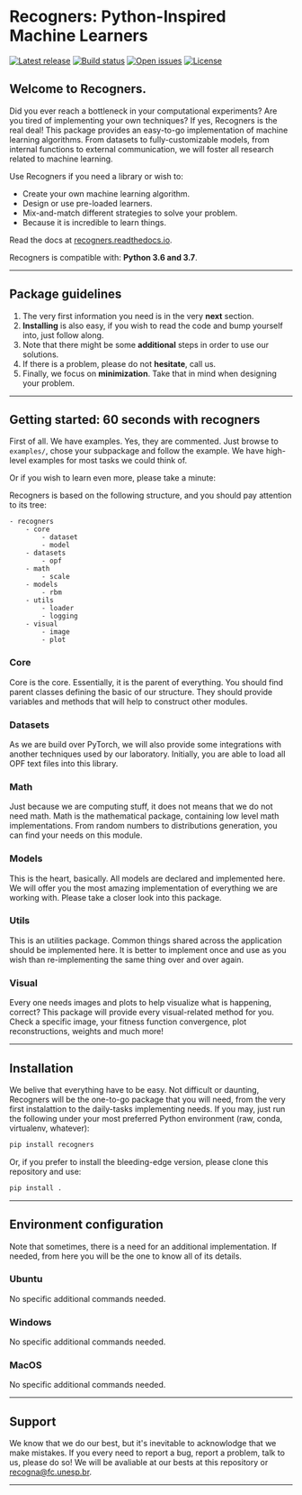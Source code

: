 # Recogners: Python-Inspired Machine Learners

[![Latest release](https://img.shields.io/github/release/recogna-lab/recogners.svg)](https://github.com/recogna-lab/recogners/releases)
[![Build status](https://img.shields.io/travis/com/recogna-lab/recogners/master.svg)](https://github.com/recogna-lab/recogners/releases)
[![Open issues](https://img.shields.io/github/issues/recogna-lab/recogners.svg)](https://github.com/recogna-lab/recogners/issues)
[![License](https://img.shields.io/github/license/recogna-lab/recogners.svg)](https://github.com/recogna-lab/recogners/blob/master/LICENSE)

## Welcome to Recogners.
Did you ever reach a bottleneck in your computational experiments? Are you tired of implementing your own techniques? If yes, Recogners is the real deal! This package provides an easy-to-go implementation of machine learning algorithms. From datasets to fully-customizable models, from internal functions to external communication, we will foster all research related to machine learning.

Use Recogners if you need a library or wish to:
* Create your own machine learning algorithm.
* Design or use pre-loaded learners.
* Mix-and-match different strategies to solve your problem.
* Because it is incredible to learn things.

Read the docs at [recogners.readthedocs.io](https://recogners.readthedocs.io).

Recogners is compatible with: **Python 3.6 and 3.7**.

---

## Package guidelines

1. The very first information you need is in the very **next** section.
2. **Installing** is also easy, if you wish to read the code and bump yourself into, just follow along.
3. Note that there might be some **additional** steps in order to use our solutions.
4. If there is a problem, please do not **hesitate**, call us.
5. Finally, we focus on **minimization**. Take that in mind when designing your problem.

---

## Getting started: 60 seconds with recogners

First of all. We have examples. Yes, they are commented. Just browse to `examples/`, chose your subpackage and follow the example. We have high-level examples for most tasks we could think of.

Or if you wish to learn even more, please take a minute:

Recogners is based on the following structure, and you should pay attention to its tree:

```
- recogners
    - core
        - dataset
        - model
    - datasets
        - opf
    - math
        - scale
    - models
        - rbm
    - utils
        - loader
        - logging
    - visual
        - image
        - plot
```

### Core

Core is the core. Essentially, it is the parent of everything. You should find parent classes defining the basic of our structure. They should provide variables and methods that will help to construct other modules.

### Datasets

As we are build over PyTorch, we will also provide some integrations with another techniques used by our laboratory. Initially, you are able to load all OPF text files into this library.

### Math

Just because we are computing stuff, it does not means that we do not need math. Math is the mathematical package, containing low level math implementations. From random numbers to distributions generation, you can find your needs on this module.

### Models

This is the heart, basically. All models are declared and implemented here. We will offer you the most amazing implementation of everything we are working with. Please take a closer look into this package.

### Utils

This is an utilities package. Common things shared across the application should be implemented here. It is better to implement once and use as you wish than re-implementing the same thing over and over again.

### Visual

Every one needs images and plots to help visualize what is happening, correct? This package will provide every visual-related method for you. Check a specific image, your fitness function convergence, plot reconstructions, weights and much more!

---

## Installation

We belive that everything have to be easy. Not difficult or daunting, Recogners will be the one-to-go package that you will need, from the very first instalattion to the daily-tasks implementing needs. If you may, just run the following under your most preferred Python environment (raw, conda, virtualenv, whatever):

```Python
pip install recogners
```

Or, if you prefer to install the bleeding-edge version, please clone this repository and use:

```Python
pip install .
```

---

## Environment configuration

Note that sometimes, there is a need for an additional implementation. If needed, from here you will be the one to know all of its details.

### Ubuntu

No specific additional commands needed.

### Windows

No specific additional commands needed.

### MacOS

No specific additional commands needed.

---

## Support

We know that we do our best, but it's inevitable to acknowlodge that we make mistakes. If you every need to report a bug, report a problem, talk to us, please do so! We will be avaliable at our bests at this repository or recogna@fc.unesp.br.

---
